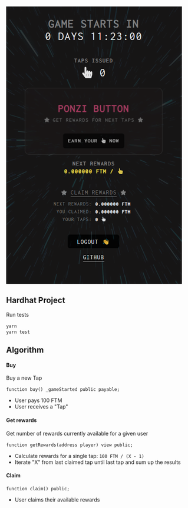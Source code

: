 ![](https://github.com/TwistedMinda/web3-ponzi-button/blob/main/launch.png)

## Hardhat Project

Run tests

```shell
yarn
yarn test
```

## Algorithm

#### Buy

Buy a new Tap

```solidity
function buy() _gameStarted public payable;
```

- User pays 100 FTM
- User receives a "Tap"

#### Get rewards

Get number of rewards currently available for a given user

```solidity
function getRewards(address player) view public;
```

- Calculate rewards for a single tap: `100 FTM / (X - 1)`
- Iterate "X" from last claimed tap until last tap and sum up the results

#### Claim

```solidity
function claim() public;
```

- User claims their available rewards
